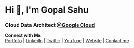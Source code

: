 <h1>Hi 👋, I'm Gopal Sahu</h1>
<h3>Cloud Data Architect <a href="https://cloud.google.com/" target="blank">@Google Cloud</a></h3>

**Connect with Me:**  
[Portfolio](https://gopalsahu.com) | [LinkedIn](https://www.linkedin.com/in/gopalsahu25/) | [Twitter](https://x.com/gopalsahu25) | [YouTube](https://www.youtube.com/@gopalsahu_official) | [Website](https://attainskillslab.com)
| [Contact me](https://topmate.io/gopalsahu)
